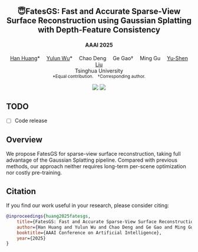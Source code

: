 <h2 align="center">
  😇FatesGS: Fast and Accurate Sparse-View Surface Reconstruction using Gaussian Splatting with Depth-Feature Consistency
</h2>
<h4 align="center">AAAI 2025</h4>
<div align="center">
  <a href='https://github.com/alvin528' target='_blank'>Han Huang</a>*&emsp;
  <a href='https://yulunwu0108.github.io/' target='_blank'>Yulun Wu</a>*&emsp;
  Chao Deng&emsp;
  Ge Gao&dagger;&emsp;
  Ming Gu&emsp;
  <a href='https://yushen-liu.github.io/' target='_blank'>Yu-Shen Liu</a><br>
  Tsinghua University<br>
  <small>*Equal contribution.&emsp;&dagger;Corresponding author.</small>
</div>
<p align="center">
  <a href="https://arxiv.org/abs/2501.04628" target='_blank'><img src="http://img.shields.io/badge/cs.CV-arXiv%3A2501.04628-b31b1b"></a>
  <a href="https://alvin528.github.io/FatesGS/" target='_blank'><img src="http://img.shields.io/badge/Project_Page-😇-lightblue"></a>
</p>

## TODO

- [ ] Code release

## Overview

We propose FatesGS for sparse-view surface reconstruction, taking full advantage of the Gaussian Splatting pipeline. Compared with previous methods, our approach neither requires long-term per-scene optimization nor costly pre-training.
 
## Citation

If you find our work useful in your research, please consider citing:

```bibtex
@inproceedings{huang2025fatesgs,
    title={FatesGS: Fast and Accurate Sparse-View Surface Reconstruction using Gaussian Splatting with Depth-Feature Consistency},
    author={Han Huang and Yulun Wu and Chao Deng and Ge Gao and Ming Gu and Yu-Shen Liu},
    booktitle={AAAI Conference on Artificial Intelligence},
    year={2025}
}
```

